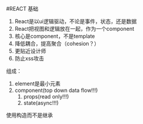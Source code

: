 #REACT 基础

1. React是以ui逻辑驱动，不论是事件，状态，还是数据
2. React把视图和逻辑放在一起，作为一个component
3. 核心是component，不是template
4. 降低耦合，提高聚合（cohesion？）
5. 更贴近设计师
6. 防止xss攻击

组成：
1. element是最小元素
2. component(top down data flow!!!)
    1. props(read only!!!)
    2. state(async!!!)
    
使用构造而不是继承

